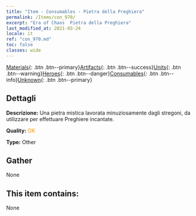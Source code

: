 ```yaml
---
title: "Item - Consumables - Pietra della Preghiera"
permalink: /Items/con_970/
excerpt: "Era of Chaos  Pietra della Preghiera"
last_modified_at: 2021-03-24
locale: it
ref: "con_970.md"
toc: false
classes: wide
---
```

 [Materials](/it/Items/){: .btn .btn--primary}[Artifacts](/it/Items/Artifacts/){: .btn .btn--success}[Units](/it/Items/Units/){: .btn .btn--warning}[Heroes](/it/Items/Heroes/){: .btn .btn--danger}[Consumables](/it/Items/Consumables/){: .btn .btn--info}[Unknown](/it/Items/Unknown/){: .btn .btn--primary}

## Dettagli
 **Descrizione:** Una pietra mistica lavorata minuziosamente dagli stregoni, da utilizzare per effettuare Preghiere incantate.

 **Quality:** <span style="color: #FF8C00">OK</span>

 **Type:** Other

## Gather

  None

## This item contains:

  None

